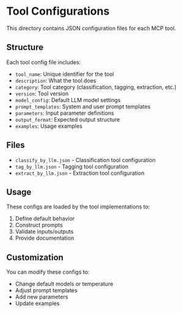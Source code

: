 # Tool Configurations

This directory contains JSON configuration files for each MCP tool.

## Structure

Each tool config file includes:

- `tool_name`: Unique identifier for the tool
- `description`: What the tool does
- `category`: Tool category (classification, tagging, extraction, etc.)
- `version`: Tool version
- `model_config`: Default LLM model settings
- `prompt_templates`: System and user prompt templates
- `parameters`: Input parameter definitions
- `output_format`: Expected output structure
- `examples`: Usage examples

## Files

- `classify_by_llm.json` - Classification tool configuration
- `tag_by_llm.json` - Tagging tool configuration
- `extract_by_llm.json` - Extraction tool configuration

## Usage

These configs are loaded by the tool implementations to:
1. Define default behavior
2. Construct prompts
3. Validate inputs/outputs
4. Provide documentation

## Customization

You can modify these configs to:
- Change default models or temperature
- Adjust prompt templates
- Add new parameters
- Update examples
